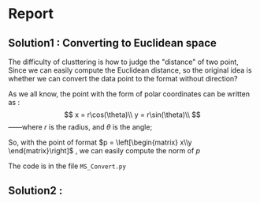 # Report

## Solution1 : Converting to Euclidean space

The difficulty of clusttering is how to judge the "distance" of two point, Since we can easily compute the Euclidean distance, so the original idea is whether we can convert the data point to the format without direction?

As we all know, the point with the form of polar coordinates can be written as :
$$
x = r\cos(\theta)\\
y = r\sin(\theta)\\
$$
——where $r$ is the radius, and $\theta$ is the angle;

So, with the point of format $p = \left[\begin{matrix} x\\y \end{matrix}\right]$ , we can easily compute the norm of $p$

The code is in the file `MS_Convert.py`

## Solution2 : 

